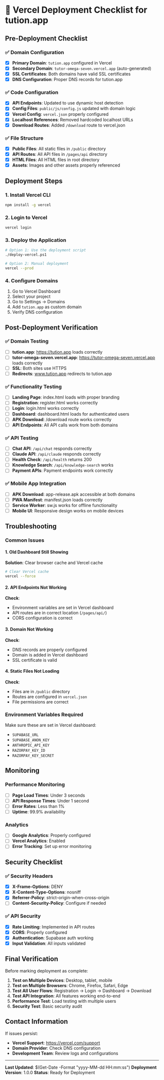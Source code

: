 # 🚀 Vercel Deployment Checklist for tution.app

## Pre-Deployment Checklist

### ✅ Domain Configuration
- [x] **Primary Domain**: `tution.app` configured in Vercel
- [x] **Secondary Domain**: `tutor-omega-seven.vercel.app` (auto-generated)
- [x] **SSL Certificates**: Both domains have valid SSL certificates
- [x] **DNS Configuration**: Proper DNS records for tution.app

### ✅ Code Configuration
- [x] **API Endpoints**: Updated to use dynamic host detection
- [x] **Config Files**: `public/js/config.js` updated with domain logic
- [x] **Vercel Config**: `vercel.json` properly configured
- [x] **Localhost References**: Removed hardcoded localhost URLs
- [x] **Download Routes**: Added `/download` route to vercel.json

### ✅ File Structure
- [x] **Public Files**: All static files in `/public` directory
- [x] **API Routes**: All API files in `/pages/api` directory
- [x] **HTML Files**: All HTML files in root directory
- [x] **Assets**: Images and other assets properly referenced

## Deployment Steps

### 1. Install Vercel CLI
```bash
npm install -g vercel
```

### 2. Login to Vercel
```bash
vercel login
```

### 3. Deploy the Application
```bash
# Option 1: Use the deployment script
./deploy-vercel.ps1

# Option 2: Manual deployment
vercel --prod
```

### 4. Configure Domains
1. Go to Vercel Dashboard
2. Select your project
3. Go to Settings → Domains
4. Add `tution.app` as custom domain
5. Verify DNS configuration

## Post-Deployment Verification

### ✅ Domain Testing
- [ ] **tution.app**: https://tution.app loads correctly
- [ ] **tutor-omega-seven.vercel.app**: https://tutor-omega-seven.vercel.app loads correctly
- [ ] **SSL**: Both sites use HTTPS
- [ ] **Redirects**: www.tution.app redirects to tution.app

### ✅ Functionality Testing
- [ ] **Landing Page**: index.html loads with proper branding
- [ ] **Registration**: register.html works correctly
- [ ] **Login**: login.html works correctly
- [ ] **Dashboard**: dashboard.html loads for authenticated users
- [ ] **APK Download**: /download route works correctly
- [ ] **API Endpoints**: All API calls work from both domains

### ✅ API Testing
- [ ] **Chat API**: `/api/chat` responds correctly
- [ ] **Claude API**: `/api/claude` responds correctly
- [ ] **Health Check**: `/api/health` returns 200
- [ ] **Knowledge Search**: `/api/knowledge-search` works
- [ ] **Payment APIs**: Payment endpoints work correctly

### ✅ Mobile App Integration
- [ ] **APK Download**: app-release.apk accessible at both domains
- [ ] **PWA Manifest**: manifest.json loads correctly
- [ ] **Service Worker**: sw.js works for offline functionality
- [ ] **Mobile UI**: Responsive design works on mobile devices

## Troubleshooting

### Common Issues

#### 1. Old Dashboard Still Showing
**Solution**: Clear browser cache and Vercel cache
```bash
# Clear Vercel cache
vercel --force
```

#### 2. API Endpoints Not Working
**Check**: 
- Environment variables are set in Vercel dashboard
- API routes are in correct location (`/pages/api/`)
- CORS configuration is correct

#### 3. Domain Not Working
**Check**:
- DNS records are properly configured
- Domain is added in Vercel dashboard
- SSL certificate is valid

#### 4. Static Files Not Loading
**Check**:
- Files are in `/public` directory
- Routes are configured in `vercel.json`
- File permissions are correct

### Environment Variables Required
Make sure these are set in Vercel dashboard:
- `SUPABASE_URL`
- `SUPABASE_ANON_KEY`
- `ANTHROPIC_API_KEY`
- `RAZORPAY_KEY_ID`
- `RAZORPAY_KEY_SECRET`

## Monitoring

### Performance Monitoring
- [ ] **Page Load Times**: Under 3 seconds
- [ ] **API Response Times**: Under 1 second
- [ ] **Error Rates**: Less than 1%
- [ ] **Uptime**: 99.9% availability

### Analytics
- [ ] **Google Analytics**: Properly configured
- [ ] **Vercel Analytics**: Enabled
- [ ] **Error Tracking**: Set up error monitoring

## Security Checklist

### ✅ Security Headers
- [x] **X-Frame-Options**: DENY
- [x] **X-Content-Type-Options**: nosniff
- [x] **Referrer-Policy**: strict-origin-when-cross-origin
- [ ] **Content-Security-Policy**: Configure if needed

### ✅ API Security
- [x] **Rate Limiting**: Implemented in API routes
- [x] **CORS**: Properly configured
- [x] **Authentication**: Supabase auth working
- [x] **Input Validation**: All inputs validated

## Final Verification

Before marking deployment as complete:

1. **Test on Multiple Devices**: Desktop, tablet, mobile
2. **Test on Multiple Browsers**: Chrome, Firefox, Safari, Edge
3. **Test All User Flows**: Registration → Login → Dashboard → Download
4. **Test API Integration**: All features working end-to-end
5. **Performance Test**: Load testing with multiple users
6. **Security Test**: Basic security audit

## Contact Information

If issues persist:
- **Vercel Support**: https://vercel.com/support
- **Domain Provider**: Check DNS configuration
- **Development Team**: Review logs and configurations

---

**Last Updated**: $(Get-Date -Format "yyyy-MM-dd HH:mm:ss")
**Deployment Version**: 1.0.0
**Status**: Ready for Deployment 